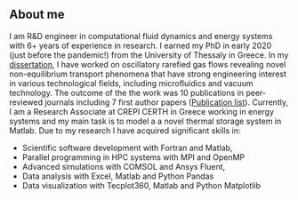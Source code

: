 ## About me 

I am R\&D engineer in computational fluid dynamics and energy systems with 6+ years of experience in research. 
I earned my PhD in early 2020 (just before the pandemic!) from the University of Thessaly in Greece. 
In my [dissertation](https://www.didaktorika.gr/eadd/browse?type=author&order=ASC&sort_by=2&rpp=70&value=Τσιμπούκης%2C++Αλέξανδρος+Α.&locale=en), I have worked on oscillatory rarefied gas flows revealing novel non-equilibrium transport phenomena that have strong engineering interest in various technological fields, including microfluidics and vacuum technology. 
The outcome of the the work was 10 publications in peer-reviewed journals including 7 first author papers ([Publication list](https://www.researchgate.net/profile/Alexandros-Tsimpoukis/research)). 
Currently, I am a Research Associate at CREPI CERTH in Greece working in energy systems and my main task is to model a a novel thermal storage system in Matlab.
Due to my research I have acquired significant skills in:
+ Scientific software development with Fortran and Matlab,
+ Parallel programming in HPC systems with MPI and OpenMP
+ Advanced simulations with COMSOL and Ansys Fluent,
+ Data analysis with Excel, Matlab and Python Pandas
+ Data visualization with Tecplot360, Matlab and Python Matplotlib

